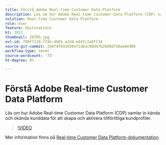 ```yaml
---
title: Förstå Adobe Real-time Customer Data Platform
description: Läs om hur Adobe Real-time Customer Data Platform (CDP) samlar in kända och okända kunddata för att skapa och aktivera tillförlitliga kundprofiler.
solution: Real-time Customer Data Platform
role: User
feature: Destinations
kt: 3821
thumbnail: 29705.jpg
exl-id: 790ff110-f74b-4b05-a2d4-e447c2a8ff34
source-git-commit: 2d4f4f933650ef1a0ac98d47b28d0d750ae0e908
workflow-type: tm+mt
source-wordcount: '73'
ht-degree: 8%

---
```


# Förstå Adobe Real-time Customer Data Platform

Läs om hur Adobe Real-time Customer Data Platform (CDP) samlar in kända och okända kunddata för att skapa och aktivera tillförlitliga kundprofiler.

>[!VIDEO](https://video.tv.adobe.com/v/29705?quality=12&learn=on)

Mer information finns på [Real-time Customer Data Platform-dokumentation](https://experienceleague.adobe.com/docs/experience-platform/rtcdp/overview.html?lang=sv).
